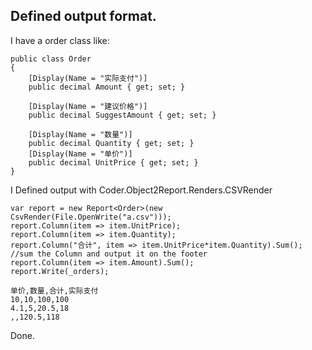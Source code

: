
## Defined output format.

I have a order class like:
```
public class Order
{
    [Display(Name = "实际支付")]
    public decimal Amount { get; set; }

    [Display(Name = "建议价格")]
    public decimal SuggestAmount { get; set; }

    [Display(Name = "数量")]
    public decimal Quantity { get; set; }
    [Display(Name = "单价")]
    public decimal UnitPrice { get; set; }
}

```
I Defined output with Coder.Object2Report.Renders.CSVRender

```
var report = new Report<Order>(new CsvRender(File.OpenWrite("a.csv")));
report.Column(item => item.UnitPrice); 
report.Column(item => item.Quantity);
report.Column("合计", item => item.UnitPrice*item.Quantity).Sum();  //sum the Column and output it on the footer
report.Column(item => item.Amount).Sum();
report.Write(_orders);

```

```  CSV-File
单价,数量,合计,实际支付
10,10,100,100
4.1,5,20.5,18
,,120.5,118

```

Done.

